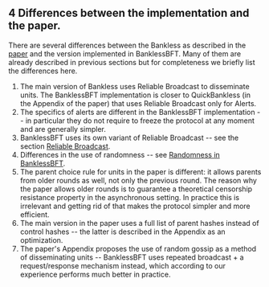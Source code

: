 ## 4 Differences between the implementation and the paper.

There are several differences between the Bankless as described in the [paper](https://arxiv.org/abs/1908.05156) and the version implemented in BanklessBFT. Many of them are already described in previous sections but for completeness we briefly list the differences here.

1. The main version of Bankless uses Reliable Broadcast to disseminate units. The BanklessBFT implementation is closer to QuickBankless (in the Appendix of the paper) that uses Reliable Broadcast only for Alerts.
2. The specifics of alerts are different in the BanklessBFT implementation -- in particular they do not require to freeze the protocol at any moment and are generally simpler.
3. BanklessBFT uses its own variant of Reliable Broadcast -- see the section [Reliable Broadcast](reliable_broadcast.md##reliable-broadcast).
4. Differences in the use of randomness -- see [Randomness in BanklessBFT](how_BanklessBFT_does_it.md#24-randomness-in-BanklessBFT).
5. The parent choice rule for units in the paper is different: it allows parents from older rounds as well, not only the previous round. The reason why the paper allows older rounds is to guarantee a theoretical censorship resistance property in the asynchronous setting. In practice this is irrelevant and getting rid of that makes the protocol simpler and more efficient.
6. The main version in the paper uses a full list of parent hashes instead of control hashes -- the latter is described in the Appendix as an optimization.
7. The paper's Appendix proposes the use of random gossip as a method of disseminating units -- BanklessBFT uses repeated broadcast + a request/response mechanism instead, which according to our experience performs much better in practice.
